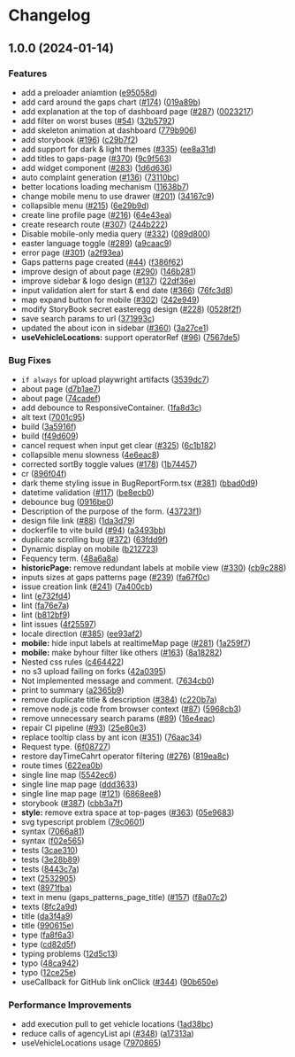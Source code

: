 # Changelog

## 1.0.0 (2024-01-14)


### Features

* add a preloader aniamtion ([e95058d](https://github.com/xoRmalka/open-bus-map-search/commit/e95058dbf75c3ab3d7b214defb1b9935b627e57f))
* add card around the gaps chart ([#174](https://github.com/xoRmalka/open-bus-map-search/issues/174)) ([019a89b](https://github.com/xoRmalka/open-bus-map-search/commit/019a89be1b34b7e9b6b36b894e695043ced9c77b))
* add explanation at the top of dashboard page ([#287](https://github.com/xoRmalka/open-bus-map-search/issues/287)) ([0023217](https://github.com/xoRmalka/open-bus-map-search/commit/0023217bebac2894053a91f2f1e66ddf01d7e307))
* add filter on worst buses ([#54](https://github.com/xoRmalka/open-bus-map-search/issues/54)) ([32b5792](https://github.com/xoRmalka/open-bus-map-search/commit/32b57927ac4c745179d1c04fd1dd3f7a37948137))
* add skeleton animation at dashboard ([779b906](https://github.com/xoRmalka/open-bus-map-search/commit/779b90665b47870e9277413c7de27cf032d46a63))
* add storybook ([#196](https://github.com/xoRmalka/open-bus-map-search/issues/196)) ([c29b7f2](https://github.com/xoRmalka/open-bus-map-search/commit/c29b7f29758d18aebee9df3d25e1e51d35242afb))
* add support for dark & light themes ([#335](https://github.com/xoRmalka/open-bus-map-search/issues/335)) ([ee8a31d](https://github.com/xoRmalka/open-bus-map-search/commit/ee8a31d3931d5ae9da4124e6f10c7bf20248958c))
* add titles to gaps-page ([#370](https://github.com/xoRmalka/open-bus-map-search/issues/370)) ([9c9f563](https://github.com/xoRmalka/open-bus-map-search/commit/9c9f5630a59abdd8c0cfeb2739b5ff0c169b4f80))
* add widget component ([#283](https://github.com/xoRmalka/open-bus-map-search/issues/283)) ([1d6d636](https://github.com/xoRmalka/open-bus-map-search/commit/1d6d636b350ad73ebfdff5c29f7bf633435045ad))
* auto complaint generation ([#136](https://github.com/xoRmalka/open-bus-map-search/issues/136)) ([73110bc](https://github.com/xoRmalka/open-bus-map-search/commit/73110bc7d30cc55e20554a402b112fa241d632b3))
* better locations loading mechanism ([11638b7](https://github.com/xoRmalka/open-bus-map-search/commit/11638b7a132a81d63854802bf8df57d14f2b799c))
* change mobile menu to use drawer ([#201](https://github.com/xoRmalka/open-bus-map-search/issues/201)) ([34167c9](https://github.com/xoRmalka/open-bus-map-search/commit/34167c925b50bae9cb2fa2cb322a419f6507e7fe))
* collapsible menu ([#215](https://github.com/xoRmalka/open-bus-map-search/issues/215)) ([6e29b9d](https://github.com/xoRmalka/open-bus-map-search/commit/6e29b9d674a36ba19e3b121466b212c168627fd8))
* create line profile page ([#216](https://github.com/xoRmalka/open-bus-map-search/issues/216)) ([64e43ea](https://github.com/xoRmalka/open-bus-map-search/commit/64e43ea62e68cee0591bbe3c15c4a383757b6519))
* create research route ([#307](https://github.com/xoRmalka/open-bus-map-search/issues/307)) ([244b222](https://github.com/xoRmalka/open-bus-map-search/commit/244b2225b22a36b1e91f568294609c3803fd0164))
* Disable mobile-only media query ([#332](https://github.com/xoRmalka/open-bus-map-search/issues/332)) ([089d800](https://github.com/xoRmalka/open-bus-map-search/commit/089d8004b0404367059e074236f4f59ff44a5888))
* easter language toggle ([#289](https://github.com/xoRmalka/open-bus-map-search/issues/289)) ([a9caac9](https://github.com/xoRmalka/open-bus-map-search/commit/a9caac978ce4cdb03c65fc2189b7e6da03c7e97d))
* error page ([#301](https://github.com/xoRmalka/open-bus-map-search/issues/301)) ([a2f93ea](https://github.com/xoRmalka/open-bus-map-search/commit/a2f93ea03f260d3728dc88d4a66d91950cd3ca93))
* Gaps patterns page created ([#44](https://github.com/xoRmalka/open-bus-map-search/issues/44)) ([f386f62](https://github.com/xoRmalka/open-bus-map-search/commit/f386f62775f65cbdd022f2c1a6d3ce647f600299))
* improve design of about page ([#290](https://github.com/xoRmalka/open-bus-map-search/issues/290)) ([146b281](https://github.com/xoRmalka/open-bus-map-search/commit/146b281de106edd949f0a418da0e038ab51dcd6e))
* improve sidebar & logo design ([#137](https://github.com/xoRmalka/open-bus-map-search/issues/137)) ([22df36e](https://github.com/xoRmalka/open-bus-map-search/commit/22df36e32efdfd978204ebc76fc219f59db72b7c))
* input validation alert for start & end date ([#366](https://github.com/xoRmalka/open-bus-map-search/issues/366)) ([76fc3d8](https://github.com/xoRmalka/open-bus-map-search/commit/76fc3d86e9fa94a6910141d73b3efbb74ab5315f))
* map expand button for mobile ([#302](https://github.com/xoRmalka/open-bus-map-search/issues/302)) ([242e949](https://github.com/xoRmalka/open-bus-map-search/commit/242e949d091263109dd7734bd3d586e98e4fc911))
* modify StoryBook secret easteregg design  ([#228](https://github.com/xoRmalka/open-bus-map-search/issues/228)) ([0528f2f](https://github.com/xoRmalka/open-bus-map-search/commit/0528f2f3fe1d99f4d37854f9f2c46c7836e5ce4e))
* save search params to url ([371993c](https://github.com/xoRmalka/open-bus-map-search/commit/371993c48141649953fdd0afe3c6dbcc1b02b923))
* updated the about icon in sidebar ([#360](https://github.com/xoRmalka/open-bus-map-search/issues/360)) ([3a27ce1](https://github.com/xoRmalka/open-bus-map-search/commit/3a27ce11827f78abfeccfc81a9a6c37bb78ee686))
* **useVehicleLocations:** support operatorRef ([#96](https://github.com/xoRmalka/open-bus-map-search/issues/96)) ([7567de5](https://github.com/xoRmalka/open-bus-map-search/commit/7567de5760529c137b43b7ee26a12bb27d6154ee))


### Bug Fixes

* `if always` for upload playwright artifacts ([3539dc7](https://github.com/xoRmalka/open-bus-map-search/commit/3539dc76c571bc4df6d8396c95d096c656717e59))
* about page ([d7b1ae7](https://github.com/xoRmalka/open-bus-map-search/commit/d7b1ae78d8f987d25c238d066026f5b64f72e8a2))
* about page ([74cadef](https://github.com/xoRmalka/open-bus-map-search/commit/74cadefb708b2f4bb9b0fc1ed163577c9d511bf9))
* add debounce to ResponsiveContainer. ([1fa8d3c](https://github.com/xoRmalka/open-bus-map-search/commit/1fa8d3c9e5580cf8ce408e10e4a8f8f0d5f4bff4))
* alt text ([7001c95](https://github.com/xoRmalka/open-bus-map-search/commit/7001c95ed677433cd2a847ad3498930fbd079dfb))
* build ([3a5916f](https://github.com/xoRmalka/open-bus-map-search/commit/3a5916fa0edd728383d2289edcfcc76dbaca925c))
* build ([f49d609](https://github.com/xoRmalka/open-bus-map-search/commit/f49d6090970eeb2e935be8c51f508fd46afdff3b))
* cancel request when input get clear ([#325](https://github.com/xoRmalka/open-bus-map-search/issues/325)) ([6c1b182](https://github.com/xoRmalka/open-bus-map-search/commit/6c1b182d960d48be31ddd5db8aa1b83d4e49cae5))
* collapsible menu slowness ([4e6eac8](https://github.com/xoRmalka/open-bus-map-search/commit/4e6eac822bd24e62af992707d2f9dc4c6488db5c))
* corrected sortBy toggle values ([#178](https://github.com/xoRmalka/open-bus-map-search/issues/178)) ([1b74457](https://github.com/xoRmalka/open-bus-map-search/commit/1b744573eb416d8f3a02a974a493f00243df117d))
* cr ([896f04f](https://github.com/xoRmalka/open-bus-map-search/commit/896f04fd37d28a141f90776839e84aae60511186))
* dark theme styling issue in BugReportForm.tsx ([#381](https://github.com/xoRmalka/open-bus-map-search/issues/381)) ([bbad0d9](https://github.com/xoRmalka/open-bus-map-search/commit/bbad0d9134da489d0703c55d2c6682ffecaa5f86))
* datetime validation ([#117](https://github.com/xoRmalka/open-bus-map-search/issues/117)) ([be8ecb0](https://github.com/xoRmalka/open-bus-map-search/commit/be8ecb0f0a4afacc1eb67c25a29c46482fc16c69))
* debounce bug ([0916be0](https://github.com/xoRmalka/open-bus-map-search/commit/0916be0e6e3e409f68456ded97c7a0d2ae8e66ef))
* Description of the purpose of the form. ([43723f1](https://github.com/xoRmalka/open-bus-map-search/commit/43723f156d2d3b2a0b301f1eefeabfc71a7e1be2))
* design file link ([#88](https://github.com/xoRmalka/open-bus-map-search/issues/88)) ([1da3d79](https://github.com/xoRmalka/open-bus-map-search/commit/1da3d791930f4ab10ac67e90a9319c6aeeff1b1a))
* dockerfile to vite build ([#94](https://github.com/xoRmalka/open-bus-map-search/issues/94)) ([a3493bb](https://github.com/xoRmalka/open-bus-map-search/commit/a3493bb9c34beede7129f4ab10973137da3a4718))
* duplicate scrolling bug ([#372](https://github.com/xoRmalka/open-bus-map-search/issues/372)) ([63fdd9f](https://github.com/xoRmalka/open-bus-map-search/commit/63fdd9fea8c6f5c0709660cb161a91b4e900a2b8))
* Dynamic display on mobile ([b212723](https://github.com/xoRmalka/open-bus-map-search/commit/b212723d933a1b88a055b4b1ad0f21d35960e327))
* Fequency term. ([48a6a8a](https://github.com/xoRmalka/open-bus-map-search/commit/48a6a8aea472cad3057c143911a08c269b4c38ff))
* **historicPage:** remove redundant labels at mobile view ([#330](https://github.com/xoRmalka/open-bus-map-search/issues/330)) ([cb9c288](https://github.com/xoRmalka/open-bus-map-search/commit/cb9c288a50ff19b6d6617433532d834fd8039a83))
* inputs sizes at gaps patterns page ([#239](https://github.com/xoRmalka/open-bus-map-search/issues/239)) ([fa67f0c](https://github.com/xoRmalka/open-bus-map-search/commit/fa67f0cca35bc7080cc81ff0ec84bcdcbc7e5080))
* issue creation link ([#241](https://github.com/xoRmalka/open-bus-map-search/issues/241)) ([7a400cb](https://github.com/xoRmalka/open-bus-map-search/commit/7a400cbe0e1febb267a3034e7c520c1cd06cb847))
* lint ([e732fd4](https://github.com/xoRmalka/open-bus-map-search/commit/e732fd4d250401ae1e7d6ee79ada34f5843c0ca4))
* lint ([fa76e7a](https://github.com/xoRmalka/open-bus-map-search/commit/fa76e7adb3ce967de50973831893f240141969b1))
* lint ([b812bf9](https://github.com/xoRmalka/open-bus-map-search/commit/b812bf9dcf44b5218001bdfa192f3600b5c57046))
* lint issues ([4f25597](https://github.com/xoRmalka/open-bus-map-search/commit/4f25597d570affbeb7f49fbc59dbaa4f3868f393))
* locale direction ([#385](https://github.com/xoRmalka/open-bus-map-search/issues/385)) ([ee93af2](https://github.com/xoRmalka/open-bus-map-search/commit/ee93af2c1b07c8f399d612931145ee3551d49139))
* **mobile:** hide input labels at realtimeMap page ([#281](https://github.com/xoRmalka/open-bus-map-search/issues/281)) ([1a259f7](https://github.com/xoRmalka/open-bus-map-search/commit/1a259f71a30b106d618ee341946522bfc901b6c4))
* **mobile:** make byhour filter like others ([#163](https://github.com/xoRmalka/open-bus-map-search/issues/163)) ([8a18282](https://github.com/xoRmalka/open-bus-map-search/commit/8a18282702f5da7db79dc65b4be169e546d5d54c))
* Nested css rules ([c464422](https://github.com/xoRmalka/open-bus-map-search/commit/c46442227d9496406fbcf63f43bce50f894e03d4))
* no s3 upload failing on forks ([42a0395](https://github.com/xoRmalka/open-bus-map-search/commit/42a0395f690540f220d54fa424d2cd450b5c0abd))
* Not implemented message and comment. ([7634cb0](https://github.com/xoRmalka/open-bus-map-search/commit/7634cb00071ef96b9e2abe319331c6f0c59d645f))
* print to summary ([a2365b9](https://github.com/xoRmalka/open-bus-map-search/commit/a2365b905b85b0cbc00b0c14ee12e1c759f4b781))
* remove duplicate title & description ([#384](https://github.com/xoRmalka/open-bus-map-search/issues/384)) ([c220b7a](https://github.com/xoRmalka/open-bus-map-search/commit/c220b7aafe4efe0412914228fc8314e94eeada41))
* remove node.js code from browser context ([#87](https://github.com/xoRmalka/open-bus-map-search/issues/87)) ([5968cb3](https://github.com/xoRmalka/open-bus-map-search/commit/5968cb3c01c8029187a68b4d394d9204fd4cddf6))
* remove unnecessary search params ([#89](https://github.com/xoRmalka/open-bus-map-search/issues/89)) ([16e4eac](https://github.com/xoRmalka/open-bus-map-search/commit/16e4eac5f0cec2b608c5ed25887d73aa6485ac33))
* repair CI pipeline ([#93](https://github.com/xoRmalka/open-bus-map-search/issues/93)) ([25e80e3](https://github.com/xoRmalka/open-bus-map-search/commit/25e80e313b5b0e04b20cbc887fdbf3791e835db3))
* replace tooltip class by ant icon ([#351](https://github.com/xoRmalka/open-bus-map-search/issues/351)) ([76aac34](https://github.com/xoRmalka/open-bus-map-search/commit/76aac34c386fbebcba6e04c5d2743d57f6423813))
* Request type. ([6f08727](https://github.com/xoRmalka/open-bus-map-search/commit/6f08727dfcd6a822504b54c3212bcb9e901e2b2e))
* restore dayTimeCahrt operator filtering ([#276](https://github.com/xoRmalka/open-bus-map-search/issues/276)) ([819ea8c](https://github.com/xoRmalka/open-bus-map-search/commit/819ea8cdcaaad71542eb3f01058466f36e2f5fa7))
* route times ([622ea0b](https://github.com/xoRmalka/open-bus-map-search/commit/622ea0b6d3d1189c466fdc19c83400799ccde9df))
* single line map ([5542ec6](https://github.com/xoRmalka/open-bus-map-search/commit/5542ec68c777b0b9bae6bd91ea468e01e2c64c91))
* single line map page ([ddd3633](https://github.com/xoRmalka/open-bus-map-search/commit/ddd3633329d16defdc51cee37a89e43d6cf0dce6))
* single line map page ([#121](https://github.com/xoRmalka/open-bus-map-search/issues/121)) ([6868ee8](https://github.com/xoRmalka/open-bus-map-search/commit/6868ee8d64abd2c41b034f138f6453e1add6a1ab))
* storybook ([#387](https://github.com/xoRmalka/open-bus-map-search/issues/387)) ([cbb3a7f](https://github.com/xoRmalka/open-bus-map-search/commit/cbb3a7ff9039217ab111285f15b648113e450f75))
* **style:** remove extra space at top-pages ([#363](https://github.com/xoRmalka/open-bus-map-search/issues/363)) ([05e9683](https://github.com/xoRmalka/open-bus-map-search/commit/05e96839aa550b90c0d277ad0ce857d4bfb64ed8))
* svg typescript problem ([79c0601](https://github.com/xoRmalka/open-bus-map-search/commit/79c0601ec420afeaf8d4f6290306d66d18a2366c))
* syntax ([7066a81](https://github.com/xoRmalka/open-bus-map-search/commit/7066a81395e0d3c68dca759448fc9e07ffa310e0))
* syntax ([f02e565](https://github.com/xoRmalka/open-bus-map-search/commit/f02e565fcdb3857245fc3a37a643de6d30d2ffd6))
* tests ([3cae310](https://github.com/xoRmalka/open-bus-map-search/commit/3cae31006829e7915a508b729bac643ba8ba6789))
* tests ([3e28b89](https://github.com/xoRmalka/open-bus-map-search/commit/3e28b8991d2d9ca426279a99cd8dea4ae4b21fdc))
* tests ([8443c7a](https://github.com/xoRmalka/open-bus-map-search/commit/8443c7a5930b6903a09e289853f8c7f79877e9f9))
* text ([2532905](https://github.com/xoRmalka/open-bus-map-search/commit/253290549e73287bd344689b3f9e7e078a59e272))
* text ([8971fba](https://github.com/xoRmalka/open-bus-map-search/commit/8971fba7103c13b2db82164748f97eef0b2dad8e))
* text in menu (gaps_patterns_page_title) ([#157](https://github.com/xoRmalka/open-bus-map-search/issues/157)) ([f8a07c2](https://github.com/xoRmalka/open-bus-map-search/commit/f8a07c2a8661a3fe5026ea3042688ba1753d8cdd))
* texts ([8fc2a9d](https://github.com/xoRmalka/open-bus-map-search/commit/8fc2a9dc48bc3178a0d32d4abb82bcdaa6883033))
* title ([da3f4a9](https://github.com/xoRmalka/open-bus-map-search/commit/da3f4a95e66f4c30ba26a728754cb5ca87b28455))
* title ([990615e](https://github.com/xoRmalka/open-bus-map-search/commit/990615e4c5361563c9974a52869b0efa98adba82))
* type ([fa8f6a3](https://github.com/xoRmalka/open-bus-map-search/commit/fa8f6a3203e05656767f58b5d134538c26c933d2))
* type ([cd82d5f](https://github.com/xoRmalka/open-bus-map-search/commit/cd82d5f96e983338ed92fdbd3bc5c7c35b387e1c))
* typing problems ([12d5c13](https://github.com/xoRmalka/open-bus-map-search/commit/12d5c135666eb5470f3dd1cac6dfb2d22425e895))
* typo ([48ca942](https://github.com/xoRmalka/open-bus-map-search/commit/48ca94224aab96e285f347bda5d2c26e68cc7518))
* typo ([12ce25e](https://github.com/xoRmalka/open-bus-map-search/commit/12ce25e578aae069baed03d979be7b7f7ec52254))
* useCallback for GitHub link onClick ([#344](https://github.com/xoRmalka/open-bus-map-search/issues/344)) ([90b650e](https://github.com/xoRmalka/open-bus-map-search/commit/90b650e3be97da3b1913c93af0edf95e0d377c2e))


### Performance Improvements

* add execution pull to get vehicle locations ([1ad38bc](https://github.com/xoRmalka/open-bus-map-search/commit/1ad38bc85e1d4c6815f2799f2ce84fd5cc7da18f))
* reduce calls of agencyList api ([#348](https://github.com/xoRmalka/open-bus-map-search/issues/348)) ([a17313a](https://github.com/xoRmalka/open-bus-map-search/commit/a17313a481cdcacc6d1b5ce9380b491e86ec44d0))
* useVehicleLocations usage ([7970865](https://github.com/xoRmalka/open-bus-map-search/commit/79708652c9711b87b2d6d9e95a0d6f5262913a4b))
